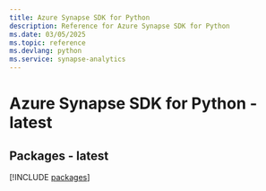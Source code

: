 ```yaml
---
title: Azure Synapse SDK for Python
description: Reference for Azure Synapse SDK for Python
ms.date: 03/05/2025
ms.topic: reference
ms.devlang: python
ms.service: synapse-analytics
---
```

# Azure Synapse SDK for Python - latest
## Packages - latest
[!INCLUDE [packages](synapse-index.md)]
